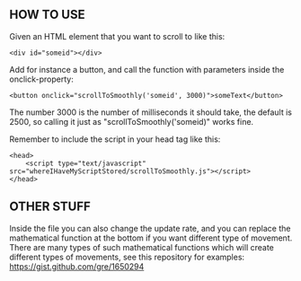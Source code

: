 ## HOW TO USE
Given an HTML element that you want to scroll to like this:
```
<div id="someid"></div>
```

Add for instance a button, and call the function with parameters inside the onclick-property:
```
<button onclick="scrollToSmoothly('someid', 3000)">someText</button>
```

The number 3000 is the number of milliseconds it should take, the default is 2500, so calling it just as "scrollToSmoothly('someid)" works fine.

Remember to include the script in your head tag like this:
```
<head>
    <script type="text/javascript" src="whereIHaveMyScriptStored/scrollToSmoothly.js"></script>
</head>
```

## OTHER STUFF
Inside the file you can also change the update rate, and you can replace the mathematical function at the bottom if you want different type of movement. There are many types of such mathematical functions which will create different types of movements, see this repository for examples: https://gist.github.com/gre/1650294
